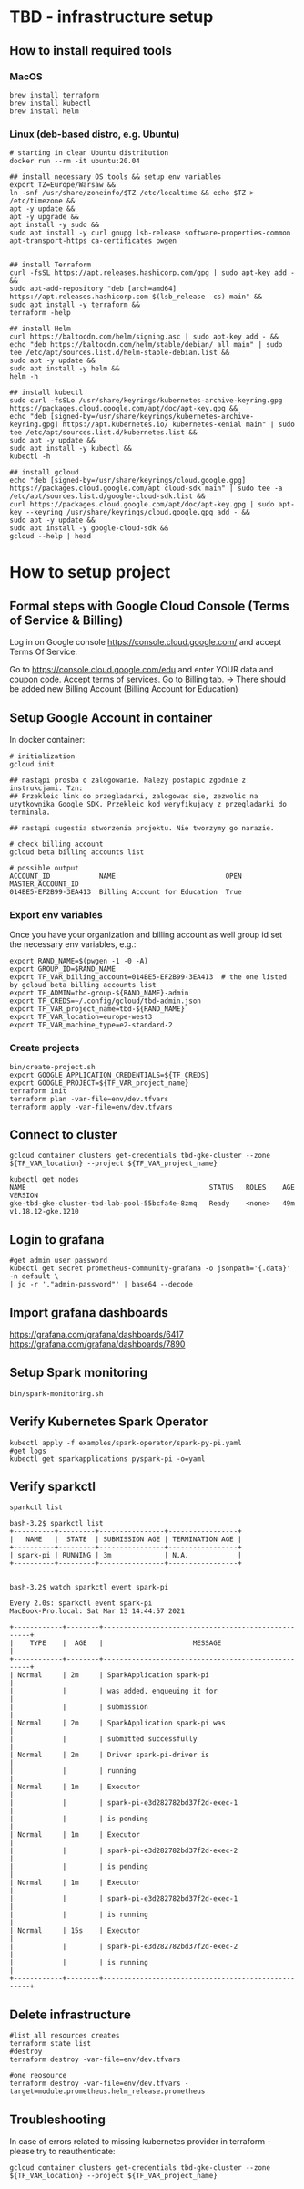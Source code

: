 # TBD - infrastructure setup

## How to install required tools

### MacOS
```
brew install terraform
brew install kubectl
brew install helm
```
### Linux (deb-based distro, e.g. Ubuntu)
```
# starting in clean Ubuntu distribution
docker run --rm -it ubuntu:20.04

## install necessary OS tools && setup env variables
export TZ=Europe/Warsaw &&
ln -snf /usr/share/zoneinfo/$TZ /etc/localtime && echo $TZ > /etc/timezone &&
apt -y update &&
apt -y upgrade &&
apt install -y sudo &&
sudo apt install -y curl gnupg lsb-release software-properties-common apt-transport-https ca-certificates pwgen


## install Terraform
curl -fsSL https://apt.releases.hashicorp.com/gpg | sudo apt-key add - && 
sudo apt-add-repository "deb [arch=amd64] https://apt.releases.hashicorp.com $(lsb_release -cs) main" &&
sudo apt install -y terraform &&
terraform -help

## install Helm 
curl https://baltocdn.com/helm/signing.asc | sudo apt-key add - &&
echo "deb https://baltocdn.com/helm/stable/debian/ all main" | sudo tee /etc/apt/sources.list.d/helm-stable-debian.list &&
sudo apt -y update &&
sudo apt install -y helm &&
helm -h

## install kubectl
sudo curl -fsSLo /usr/share/keyrings/kubernetes-archive-keyring.gpg https://packages.cloud.google.com/apt/doc/apt-key.gpg &&
echo "deb [signed-by=/usr/share/keyrings/kubernetes-archive-keyring.gpg] https://apt.kubernetes.io/ kubernetes-xenial main" | sudo tee /etc/apt/sources.list.d/kubernetes.list &&
sudo apt -y update &&
sudo apt install -y kubectl &&
kubectl -h

## install gcloud 
echo "deb [signed-by=/usr/share/keyrings/cloud.google.gpg] https://packages.cloud.google.com/apt cloud-sdk main" | sudo tee -a /etc/apt/sources.list.d/google-cloud-sdk.list &&
curl https://packages.cloud.google.com/apt/doc/apt-key.gpg | sudo apt-key --keyring /usr/share/keyrings/cloud.google.gpg add - &&
sudo apt -y update &&
sudo apt install -y google-cloud-sdk &&
gcloud --help | head
```

# How to setup project

## Formal steps with Google Cloud Console (Terms of Service & Billing)
Log in on Google console https://console.cloud.google.com/ and accept Terms Of Service.

Go to https://console.cloud.google.com/edu and enter YOUR data and coupon code. Accept terms of services.
Go to Billing tab. -> There should be added new Billing Account (Billing Account for Education)

## Setup Google Account in container
In docker container:

```
# initialization
gcloud init 

## nastąpi prosba o zalogowanie. Nalezy postapic zgodnie z instrukcjami. Tzn:
## Przekleic link do przegladarki, zalogowac sie, zezwolic na uzytkownika Google SDK. Przekleic kod weryfikujacy z przegladarki do terminala.

## nastąpi sugestia stworzenia projektu. Nie tworzymy go narazie.

# check billing account 
gcloud beta billing accounts list

# possible output
ACCOUNT_ID            NAME                           OPEN  MASTER_ACCOUNT_ID
014BE5-EF2B99-3EA413  Billing Account for Education  True

```

### Export env variables
Once you have your organization and billing account as well group id set the necessary env variables, e.g.:
```
export RAND_NAME=$(pwgen -1 -0 -A)
export GROUP_ID=$RAND_NAME
export TF_VAR_billing_account=014BE5-EF2B99-3EA413  # the one listed by gcloud beta billing accounts list
export TF_ADMIN=tbd-group-${RAND_NAME}-admin
export TF_CREDS=~/.config/gcloud/tbd-admin.json
export TF_VAR_project_name=tbd-${RAND_NAME}
export TF_VAR_location=europe-west3
export TF_VAR_machine_type=e2-standard-2
```

### Create projects
```
bin/create-project.sh
export GOOGLE_APPLICATION_CREDENTIALS=${TF_CREDS}
export GOOGLE_PROJECT=${TF_VAR_project_name}
terraform init
terraform plan -var-file=env/dev.tfvars
terraform apply -var-file=env/dev.tfvars
```

## Connect to cluster
```
gcloud container clusters get-credentials tbd-gke-cluster --zone ${TF_VAR_location} --project ${TF_VAR_project_name}

kubectl get nodes
NAME                                             STATUS   ROLES    AGE   VERSION
gke-tbd-gke-cluster-tbd-lab-pool-55bcfa4e-8zmq   Ready    <none>   49m   v1.18.12-gke.1210

```


## Login to grafana
```
#get admin user password
kubectl get secret prometheus-community-grafana -o jsonpath='{.data}' -n default \
| jq -r '."admin-password"' | base64 --decode
```

## Import grafana dashboards
https://grafana.com/grafana/dashboards/6417
https://grafana.com/grafana/dashboards/7890

## Setup Spark monitoring
```
bin/spark-monitoring.sh
```


## Verify Kubernetes Spark Operator
```
kubectl apply -f examples/spark-operator/spark-py-pi.yaml
#get logs
kubectl get sparkapplications pyspark-pi -o=yaml
```

## Verify sparkctl
```
sparkctl list

bash-3.2$ sparkctl list
+----------+---------+----------------+-----------------+
|   NAME   |  STATE  | SUBMISSION AGE | TERMINATION AGE |
+----------+---------+----------------+-----------------+
| spark-pi | RUNNING | 3m             | N.A.            |
+----------+---------+----------------+-----------------+


bash-3.2$ watch sparkctl event spark-pi

Every 2.0s: sparkctl event spark-pi                                                                                                                                          MacBook-Pro.local: Sat Mar 13 14:44:57 2021

+------------+--------+----------------------------------------------------+
|    TYPE    |  AGE   |                      MESSAGE                       |
+------------+--------+----------------------------------------------------+
| Normal     | 2m     | SparkApplication spark-pi                          |
|            |        | was added, enqueuing it for                        |
|            |        | submission                                         |
| Normal     | 2m     | SparkApplication spark-pi was                      |
|            |        | submitted successfully                             |
| Normal     | 2m     | Driver spark-pi-driver is                          |
|            |        | running                                            |
| Normal     | 1m     | Executor                                           |
|            |        | spark-pi-e3d282782bd37f2d-exec-1                   |
|            |        | is pending                                         |
| Normal     | 1m     | Executor                                           |
|            |        | spark-pi-e3d282782bd37f2d-exec-2                   |
|            |        | is pending                                         |
| Normal     | 1m     | Executor                                           |
|            |        | spark-pi-e3d282782bd37f2d-exec-1                   |
|            |        | is running                                         |
| Normal     | 15s    | Executor                                           |
|            |        | spark-pi-e3d282782bd37f2d-exec-2                   |
|            |        | is running                                         |
+------------+--------+----------------------------------------------------+

```

## Delete infrastructure
```
#list all resources creates
terraform state list
#destroy
terraform destroy -var-file=env/dev.tfvars

#one reosource
terraform destroy -var-file=env/dev.tfvars -target=module.prometheus.helm_release.prometheus
```

## Troubleshooting
In case of errors related to missing kubernetes provider in terraform - please try to reauthenticate:
```
gcloud container clusters get-credentials tbd-gke-cluster --zone ${TF_VAR_location} --project ${TF_VAR_project_name}
```